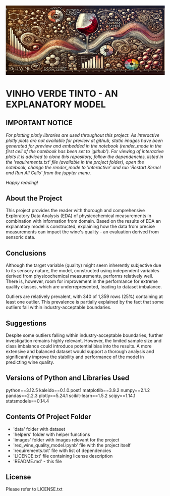 ![Vinho Verde](images/readme_header.png)<br>
# VINHO VERDE TINTO - AN EXPLANATORY MODEL

## IMPORTANT NOTICE
<i>For plotting plotly libraries are used throughout this project. As interactive plotly plots
are not available for preview at github, static images have been generated for preview and
embedded in the notebook (render_mode in the first cell of the notebook has been set to 'github').
For viewing of interactive plots it is adviced to clone this repository, follow the dependencies, 
listed in the 'requirements.txt' file (available in the project folder), open the notebook,
change the render_mode to 'interactive' and run 'Restart Kernel and Run All Cells' from the
jupyter menu.

Happy reading!</i>

## About the Project
This project provides the reader with thorough and comprehensive Exploratory Data Analysis (EDA)
of physicochemical measurements in combination with information from domain. Based on the results
of EDA an explanatory model is constructed, explaining how the data from precise measurements
can impact the wine's quality - an evaluation derived from sensoric data.

## Conclusions
Although the target variable (quality) might seem inherently subjective due to its sensory nature,
the model, constructed using independent variables derived from physicochemical measurements,
performs relatively well. There is, however, room for improvement in the performance for extreme
quality classes, which are underrepresented, leading to dataset imbalance.

Outliers are relatively prevalent, with 340 of 1,359 rows (25%) containing at least one outlier.
This prevalence is partially explained by the fact that some outliers fall within industry-acceptable
boundaries.

## Suggestions
Despite some outliers falling within industry-acceptable boundaries, further investigation remains
highly relevant. However, the limited sample size and class imbalance could introduce potential bias
into the results. A more extensive and balanced dataset would support a thorough analysis and significantly
improve the stability and performance of the model in predicting wine quality.

## Versions of Python and Libraries Used
python==3.12.5
kaleido==0.1.0.post1
matplotlib==3.9.2
numpy==2.1.2
pandas==2.2.3
plotly==5.24.1
scikit-learn==1.5.2
scipy==1.14.1
statsmodels==0.14.4

## Contents Of Project Folder
- 'data' folder with dataset
- 'helpers' folder with helper functions
- 'images' folder with images relevant for the project
- 'red_wine_quality_model.ipynb' file with the project itself
- 'requirements.txt' file with list of dependencies
- 'LICENCE.txt' file containing license description
- 'README.md' - this file

## License
Please refer to LICENSE.txt
